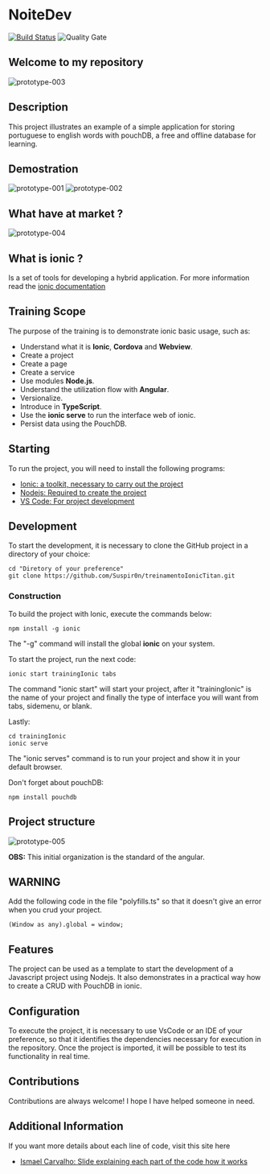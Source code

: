 #  NoiteDev
[![Build Status](https://travis-ci.org/condessalovelace/mavenquickstart.svg?branch=master)](https://travis-ci.org/condessalovelace/mavenquickstart) ![Quality Gate](https://sonarcloud.io/api/project_badges/measure?project=br.com%3Amavenquickstart&metric=alert_status)

## Welcome to my repository

![prototype-003](./src/assets/prototype-003.png)

## Description 

This project illustrates an example of a simple application for storing portuguese to english words with pouchDB, a free and offline database for learning.

## Demostration

![prototype-001](./src/assets/prototype-001.png) 
![prototype-002](./src/assets/prototype-002.png)

## What have at market ?

![prototype-004](./src/assets/prototype-004.png)

## What is ionic ?

Is a set of tools for developing a hybrid application.
For more information read the [ionic documentation](https://ionicframework.com/docs)

## Training Scope

The purpose of the training is to demonstrate ionic basic usage, such as:

- Understand what it is __Ionic__, __Cordova__ and __Webview__.
- Create a project
- Create a page
- Create a service
- Use modules __Node.js__.
- Understand the utilization flow with __Angular__.
- Versionalize.
- Introduce in __TypeScript__.
- Use the __ionic serve__ to run the interface web of ionic.
- Persist data using the PouchDB.

## Starting

To run the project, you will need to install the following programs:

- [Ionic: a toolkit, necessary to carry out the project](https://ionicframework.com/)
- [Nodejs: Required to create the project](https://nodejs.org/en/)
- [VS Code: For project development](https://code.visualstudio.com/)

## Development

To start the development, it is necessary to clone the GitHub project in a directory of your choice:

```
cd "Diretory of your preference"
git clone https://github.com/Suspir0n/treinamentoIonicTitan.git
```

### Construction

To build the project with Ionic, execute the commands below:

```
npm install -g ionic
```
The "-g" command will install the global __ionic__ on your system.


To start the project, run the next code:

```
ionic start trainingIonic tabs
```

The command "ionic start" will start your project, after it "trainingIonic" is the name of your project and finally the type of interface you will want from tabs, sidemenu, or blank.

Lastly:

```
cd trainingIonic
ionic serve
```
The "ionic serves" command is to run your project and show it in your default browser.

Don't forget about pouchDB:
```
npm install pouchdb
```

## Project structure

![prototype-005](./src/assets/prototype-005.png)

__OBS:__ This initial organization is the standard of the angular.

## WARNING

Add the following code in the file "polyfills.ts" so that it doesn't give an error when you crud your project.
```
(Window as any).global = window;
```

## Features

The project can be used as a template to start the development of a Javascript project using Nodejs. It also demonstrates in a practical way how to create a CRUD with PouchDB in ionic.

## Configuration

To execute the project, it is necessary to use VsCode or an IDE of your preference, so that it identifies the dependencies necessary for execution in the repository. Once the project is imported, it will be possible to test its functionality in real time.

## Contributions

Contributions are always welcome! I hope I have helped someone in need.

## Additional Information

If you want more details about each line of code, visit this site here

- [Ismael Carvalho: Slide explaining each part of the code how it works](https://slides.com/ismaelcarvalho/deck-1)
